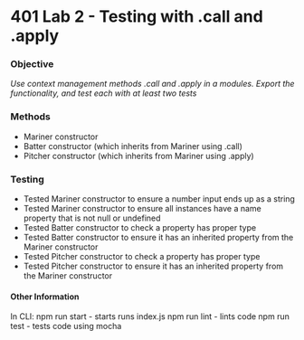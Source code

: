 # 401 Lab 2 - Testing with .call and .apply

### Objective
_Use context management methods .call and .apply in a modules. Export the functionality, and test each with at least two tests_

### Methods
* Mariner constructor
* Batter constructor (which inherits from Mariner using .call)
* Pitcher constructor (which inherits from Mariner using .apply)

### Testing
* Tested Mariner constructor to ensure a number input ends up as a string
* Tested Mariner constructor to ensure all instances have a name property that is not null or undefined
* Tested Batter constructor to check a property has proper type
* Tested Batter constructor to ensure it has an inherited property from the Mariner constructor
* Tested Pitcher constructor to check a property has proper type
* Tested Pitcher constructor to ensure it has an inherited property from the Mariner constructor

#### Other Information
In CLI:
npm run start - starts runs index.js
npm run lint - lints code
npm run test - tests code using mocha
